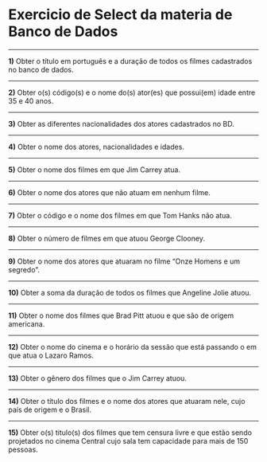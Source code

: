 # Exercicio de Select da materia de Banco de Dados

---

**1)** Obter o título em português e a duração de todos os filmes cadastrados no banco de dados.

---

**2)** Obter o(s) código(s) e o nome do(s) ator(es) que possui(em) idade entre 35 e 40 anos.

---

**3)** Obter as diferentes nacionalidades dos atores cadastrados no BD.

---

**4)** Obter o nome dos atores, nacionalidades e idades.

---

**5)** Obter o nome dos filmes em que Jim Carrey atua.

---

**6)** Obter o nome dos atores que não atuam em nenhum filme.

---

**7)** Obter o código e o nome dos filmes em que Tom Hanks não atua.

---

**8)** Obter o número de filmes em que atuou George Clooney.

---

**9)** Obter o nome dos atores que atuaram no filme “Onze Homens e um segredo”.

---

**10)** Obter a soma da duração de todos os filmes que Angeline Jolie atuou.

---

**11)** Obter o nome dos filmes que Brad Pitt atuou e que são de origem americana.

---

**12)** Obter o nome do cinema e o horário da sessão que está passando o em que atua o Lazaro Ramos.

---

**13)** Obter o gênero dos filmes que o Jim Carrey atuou.

---

**14)** Obter o título dos filmes e o nome dos atores que atuaram nele, cujo país de origem e o Brasil.

---

**15)** Obter o(s) titulo(s) dos filmes que tem censura livre e que estão sendo projetados no cinema Central cujo sala tem capacidade para mais de 150 pessoas. 
